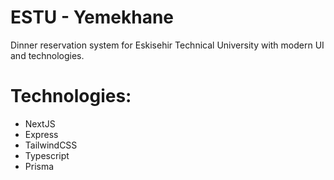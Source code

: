 # ESTU - Yemekhane

Dinner reservation system for Eskisehir Technical University with modern UI and technologies.

# Technologies:

- NextJS
- Express
- TailwindCSS
- Typescript
- Prisma
